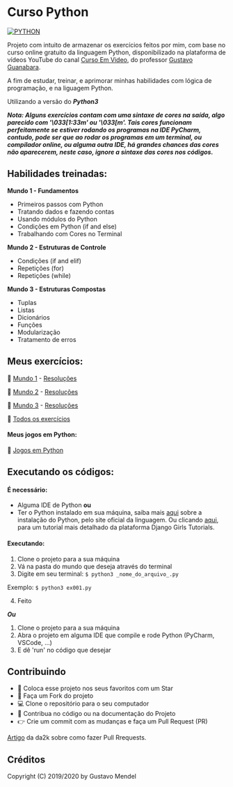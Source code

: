 # Curso Python
[![PYTHON](https://user-images.githubusercontent.com/55323701/81101376-6c5ddd80-8ee4-11ea-828f-92a6edbdd324.jpg)](https://www.python.org)

Projeto com intuito de armazenar os exercícios feitos por mim, com base no curso online gratuito da linguagem Python, disponibilizado na plataforma de vídeos YouTube do canal [Curso Em Video](https://www.youtube.com/user/cursosemvideo), do professor [Gustavo Guanabara](https://github.com/gustavoguanabara).

A fim de estudar, treinar, e aprimorar minhas habilidades com lógica de programação, e na liguagem Python.

Utilizando a versão do **_Python3_**

**_Nota: Alguns exercícios contam com uma sintaxe de cores na saída, algo parecido com '\033\[1:33m' ou '\033\[m'. Tais cores funcionam perfeitamente se estiver rodando os programas na IDE PyCharm, contudo, pode ser que ao rodar os programas em um terminal, ou compilador online, ou alguma outra IDE, há grandes chances das cores não aparecerem, neste caso, ignore a sintaxe das cores nos códigos._**

## Habilidades treinadas:

**Mundo 1 - Fundamentos**
* Primeiros passos com Python
* Tratando dados e fazendo contas
* Usando módulos do Python
* Condições em Python (if and else)
* Trabalhando com Cores no Terminal

**Mundo 2 - Estruturas de Controle**
* Condições (if and elif)
* Repetições (for)
* Repetições (while)

**Mundo 3 - Estruturas Compostas**
* Tuplas
* Listas
* Dicionários
* Funções
* Modularização
* Tratamento de erros

## Meus exercícios:

:open_file_folder: [Mundo 1](https://github.com/mende1/curso-python-CeV/tree/master/mundo-1) - [Resoluções](https://github.com/mende1/hello-world-python/blob/master/enunciados/enunciados-mundo-1.md)

:open_file_folder: [Mundo 2](https://github.com/mende1/curso-python-CeV/tree/master/mundo-2) - [Resoluções](https://github.com/mende1/hello-world-python/blob/master/enunciados/enunciados-mundo-2.md)

:open_file_folder: [Mundo 3](https://github.com/mende1/curso-python-CeV/tree/master/mundo-3) - [Resoluções](https://github.com/mende1/hello-world-python/blob/master/enunciados/enunciados-mundo-3.md)

:file_folder: [Todos os exercícios](https://github.com/mende1/hello-world-python/blob/master/enunciados.md)

#### Meus jogos em Python:

:space_invader: [Jogos em Python](https://github.com/mende1/hello-world-2-python)

## Executando os códigos:

#### É necessário:
- Alguma IDE de Python **ou**
- Ter o Python instalado em sua máquina, saiba mais [aqui](https://www.python.org/downloads/) sobre a instalação do Python, pelo site oficial da linguagem. Ou clicando [aqui](https://tutorial.djangogirls.org/pt/python_installation/), para um tutorial mais detalhado da plataforma Django Girls Tutorials.

#### Executando:

1. Clone o projeto para a sua máquina
2. Vá na pasta do mundo que deseja através do terminal
3. Digite em seu terminal:
`$ python3 _nome_do_arquivo_.py`

Exemplo:
`$ python3 ex001.py`

4. Feito

**_Ou_**

1. Clone o projeto para a sua máquina
2. Abra o projeto em alguma IDE que compile e rode Python (PyCharm, VSCode, ...)
3. E dê 'run' no código que desejar

## Contribuindo

  - :star2: Coloca esse projeto nos seus favoritos com um Star
  - :fork_and_knife: Faça um Fork do projeto
  - :computer: Clone o repositório para o seu computador
  - :wrench: Contribua no código ou na documentação do Projeto
  - :point_right: Crie um commit com as mudanças e faça um Pull Request (PR)

[Artigo](https://blog.da2k.com.br/2015/02/04/git-e-github-do-clone-ao-pull-request/) da da2k sobre como fazer Pull Rrequests.

## Créditos

Copyright (C) 2019/2020 by Gustavo Mendel
